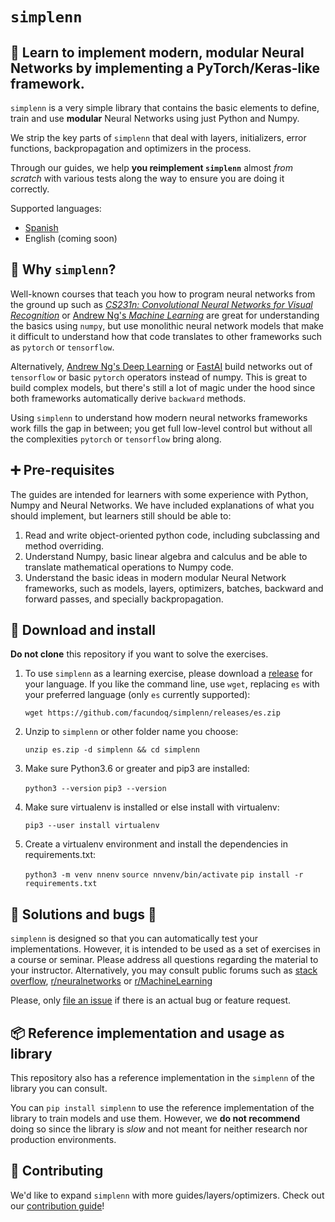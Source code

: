 


#  `simplenn`

## :brain: Learn to implement modern, modular Neural Networks by implementing a PyTorch/Keras-like framework.

`simplenn` is a very simple library that contains the basic elements to define, train and use **modular** Neural Networks using just Python and Numpy. 

We strip the key parts of `simplenn` that deal with layers, initializers, error functions, backpropagation and optimizers in the process. 

Through our guides, we help **you reimplement `simplenn`** almost *from scratch* with various tests along the way to ensure you are doing it correctly. 


Supported languages:

* [Spanish](releases/es)
* English (coming soon)


## :rainbow: Why `simplenn`?

Well-known courses that teach you how to program neural networks from the ground up such as [*CS231n: Convolutional Neural Networks for Visual Recognition*](https://cs231n.github.io/) or [Andrew Ng's *Machine Learning*](https://www.coursera.org/learn/machine-learning) are great for understanding the basics using `numpy`, but use monolithic neural network models that make it difficult to understand how that code translates to other frameworks such as `pytorch` or `tensorflow`.

Alternatively, [Andrew Ng's Deep Learning](https://www.coursera.org/specializations/deep-learning) or [FastAI](https://course19.fast.ai/part2) build networks out of `tensorflow` or basic `pytorch` operators instead of numpy. This is great to build complex models, but there's still a lot of magic under the hood since both frameworks automatically derive `backward` methods. 

 Using `simplenn` to understand how modern neural networks frameworks work fills the gap in between; you get full low-level control but without all the complexities `pytorch` or `tensorflow` bring along.


## :heavy_plus_sign: Pre-requisites

The guides are intended for learners with some experience with Python, Numpy and Neural Networks. We have included explanations of what you should implement, but learners still should be able to:

1. Read and write object-oriented python code, including subclassing and method overriding.
2. Understand Numpy, basic linear algebra and calculus and be able to translate  mathematical operations to Numpy code.
3. Understand the basic ideas in modern modular Neural Network frameworks, such as models, layers, optimizers, batches, backward and forward passes, and specially backpropagation. 

## :wrench: Download and install

**Do not clone** this repository if you want to solve the exercises. 

1. To use `simplenn` as a learning exercise, please download a [release](releases) for your language. If you like the command line, use `wget`, replacing `es` with your preferred language (only `es` currently supported):

    `wget https://github.com/facundoq/simplenn/releases/es.zip`

2. Unzip to `simplenn` or other folder name you choose:

    `unzip es.zip -d simplenn && cd simplenn`

3. Make sure Python3.6 or greater and pip3 are installed:

    `python3 --version`
    `pip3 --version`

4. Make sure virtualenv is installed or else install with virtualenv:

    `pip3 --user install virtualenv`

5. Create a virtualenv environment and install the dependencies in requirements.txt: 

    `python3 -m venv nnenv`
    `source nnvenv/bin/activate`
    `pip install -r requirements.txt`

## :pill: Solutions and bugs :bug: 

`simplenn` is designed so that you can automatically test your implementations. However, it is intended to be used as a set of exercises in a course or seminar. Please address all questions regarding the material to your instructor. Alternatively, you may consult public forums such as [stack overflow](stackoverflow.com/), [r/neuralnetworks](https://www.reddit.com/r/neuralnetworks/) or [r/MachineLearning](https://www.reddit.com/r/MachineLearning)

Please, only [file an issue](issues) if there is an actual bug or feature request.  

## :package: Reference implementation and usage as library

This repository  also has a reference implementation in the `simplenn` of the library you can consult.

You can `pip install simplenn` to use the reference implementation of the library to train models and use them. However, we **do not recommend** doing so since the library is *slow* and not meant for neither research nor production environments.  

## :busts_in_silhouette: Contributing

We'd like to expand `simplenn` with more guides/layers/optimizers. Check out our [contribution guide](CONTRIBUTE.md)! 
